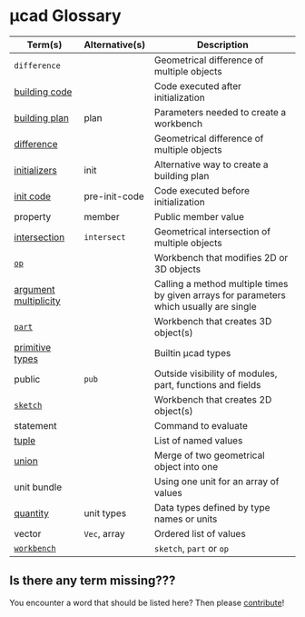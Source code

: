 # µcad Glossary

| Term(s)                                                               | Alternative(s) | Description                                                                             |
| --------------------------------------------------------------------- | -------------- | --------------------------------------------------------------------------------------- |
| `difference`                                                          |                | Geometrical difference of multiple objects                                              |
| [building code](structure/workbench.md#building-code)                 |                | Code executed after initialization                                                      |
| [building plan](structure/workbench.md#building-plan)                 | plan           | Parameters needed to create a workbench                                                 |
| [difference](libs/std/ops/difference.md)                              |                | Geometrical difference of multiple objects                                              |
| [initializers](structure/workbench.md#initializers)                   | init           | Alternative way to create a building plan                                               |
| [init code](structure/workbench.md#init-code)                         | pre-init-code  | Code executed before initialization                                                     |
| property                                                              | member         | Public member value                                                                     |
| [intersection](libs/std/ops/intersection.md)                          | `intersect`    | Geometrical intersection of multiple objects                                            |
| [`op`](structure/op.md)                                               |                | Workbench that modifies 2D or 3D objects                                                |
| [argument multiplicity](structure/arguments.md#argument-multiplicity) |                | Calling a method multiple times by given arrays for parameters which usually are single |
| [`part`](structure/workbench.md#workbench-types)                      |                | Workbench that creates 3D object(s)                                                     |
| [primitive types](types/primitive_types.md)                           |                | Builtin µcad types                                                                      |
| public                                                                | `pub`          | Outside visibility of modules, part, functions and fields                               |
| [`sketch`](structure/workbench.md#workbench-types)                    |                | Workbench that creates 2D object(s)                                                     |
| statement                                                             |                | Command to evaluate                                                                     |
| [tuple](types/tuples.md)                                              |                | List of named values                                                                    |
| [union](libs/std/ops/union.md)                                        |                | Merge of two geometrical object into one                                                |
| unit bundle                                                           |                | Using one unit for an array of values                                                   |
| [quantity](types/quantity.md)                                         | unit types     | Data types defined by type names or units                                               |
| vector                                                                | `Vec`, array   | Ordered list of values                                                                  |
| [`workbench`](structure/workbench.md)                                 |                | `sketch`, `part` or `op`                                                                |

## Is there any term missing???

You encounter a word that should be listed here?
Then please [contribute](../CONTRIBUTE.md)!
